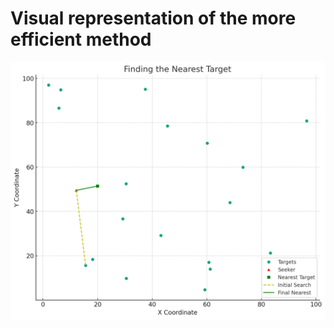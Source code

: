 # Visual representation of the more efficient method 
![](https://github.com/Warnex04/Jobs_Prototype/blob/main/Assets/FindNearestTargetThroughBinarySearch.png)
